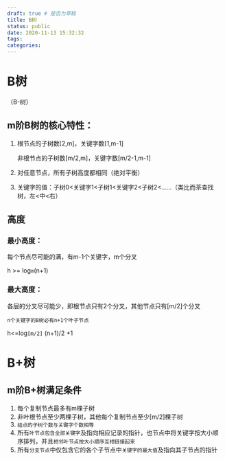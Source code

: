 ```yaml
---
draft: true # 是否为草稿
title: B树
status: public
date: 2020-11-13 15:32:32
tags:
categories:
---
```


# B树

（B-树）

## m阶B树的核心特性：

1. 根节点的子树数[2,m]，关键字数[1,m-1]

   非根节点的子树数[m/2,m]，关键字数[m/2-1,m-1]

2. 对任意节点，所有子树高度都相同（绝对平衡）

3. 关键字的值：子树0<关键字1<子树1<关键字2<子树2<......（类比而茶查找树，左<中<右）



## 高度

### 最小高度：

每个节点尽可能的满，有m-1个关键字，m个分叉

h >= log`m`(n+1)

### 最大高度：

各层的分叉尽可能少，即根节点只有2个分叉，其他节点只有[m/2]个分叉

`n个关键字的B树必有n+1个叶子节点`

h<=log`[m/2]` (n+1)/2 +1





# B+树



## m阶B+树满足条件

1. 每个复制节点最多有m棵子树
2. 非叶根节点至少两棵子树，其他每个复制节点至少[m/2]棵子树
3. `结点的子树个数与关键字个数相等`
4. 所有`叶节点包含全部关键字`及指向相应记录的指针，也节点中将关键字按大小顺序排列，并且`相邻叶节点按大小顺序互相链接起来`
5. 所有`分支节点`中仅包含它的各个子节点中`关键字的最大值`及指向其子节点的指针